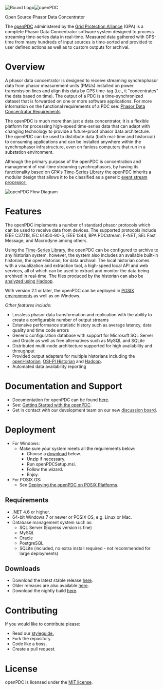 ![Round Logo](http://www.gridprotectionalliance.org/images/products/icons%2064/openPDC.png)![openPDC](https://www.gridprotectionalliance.org/images/products/openPDC.png)

Open Source Phasor Data Concentrator

The [openPDC](https://www.gridprotectionalliance.org/products.asp#PDC) administered by the [Grid Protection Alliance](https://www.gridprotectionalliance.org/) (GPA) is a complete Phasor Data Concentrator software system designed to process streaming time-series data in real-time. Measured data gathered with GPS-time from many hundreds of input sources is time-sorted and provided to user defined actions as well as to custom outputs for archival.

# Overview

A phasor data concentrator is designed to receive streaming synchrophasor data from phasor measurement units (PMUs) installed on power transmission lines and align this data by GPS time-tag (i.e., it "concentrates" the data based on time). The output of a PDC is a time-synchronized dataset that is forwarded on one or more software applications. For more information on the functional requirements of a PDC see: [Phasor Data Concentrator Requirements](http://www.gridprotectionalliance.org/docs/products/openPDC/C37.244-2013.pdf)

The openPDC is much more than just a data concentrator, it is a flexible platform for processing high-speed time-series data that can adapt with changing technology to provide a future-proof phasor data architecture. The openPDC can be used to distribute data (both real-time and historical) to consuming applications and can be installed anywhere within the synchrophasor infrastructure, even on fanless computers that run in a substation environment.

Although the primary purpose of the openPDC is concentration and management of real-time streaming synchrophasors, by having its functionality based on GPA's [Time-Series Library](http://www.gridprotectionalliance.org/technology.asp#TSL) the openPDC inherits a modular design that allows it to be classified as a generic [event stream processor: ](http://en.wikipedia.org/wiki/Event_stream_processing)

![openPDC Flow Diagram](http://www.gridprotectionalliance.org/docs/products/openPDC/FlowDiagram.png)

# Features
The openPDC implements a number of standard phasor protocols which can be used to receive data from devices. The supported protocols include IEEE C37.118, IEC 61850-90-5, IEEE 1344, BPA PDCstream, F-NET, SEL Fast Message, and Macrodyne among others.

Using the [Time-Series Library](http://www.gridprotectionalliance.org/technology.asp#TSL), the openPDC can be configured to archive to any historian system, however, the system also includes an available built-in historian, the openHistorian, for data archival. The local historian comes with a visualization and extraction tool, a high-speed local API and web services, all of which can be used to extract and monitor the data being archived in real-time. The files produced by the historian can also be [analyzed using Hadoop](https://github.com/GridProtectionAlliance/openPDC/blob/master/Source/Documentation/wiki/Developers_Using_Hadoop.md).

With version 2.1 or later, the openPDC can be deployed in [POSIX environments](http://www.gridprotectionalliance.org/docs/products/openPDC/openPDConPOSIX.pdf) as well as on Windows.

*Other features include:*

* Lossless phasor data transformation and replication with the ability to create a configurable number of output streams
* Extensive performance statistic history such as average latency, data quality and time code errors
* Generic configuration database with support for Microsoft SQL Server and Oracle as well as free alternatives such as MySQL and SQLite
* Distributed multi-node architecture supported for high availability and throughput
* Provided output adapters for multiple historians including the [openHistorian](http://www.gridprotectionalliance.org/products.asp#Historian), [OSI-PI Historian](http://www.osisoft.com/) and [Hadoop](http://hadoop.apache.org/).
* Automated data availability reporting


# Documentation and Support
* Documentation for openPDC can be found [here](https://github.com/GridProtectionAlliance/openPDC/wiki/Documentation).
* See: [Getting Started with the openPDC](https://github.com/GridProtectionAlliance/openPDC/blob/master/Source/Documentation/wiki/Getting_Started.md).
* Get in contact with our development team on our new [discussion board](http://discussions.gridprotectionalliance.org/c/gpa-products/openpdc).

# Deployment

* For Windows:
  * Make sure your system meets all the requirements below:
    * Choose a [download](#downloads) below.
    * Unzip if necessary.
    * Run openPDCSetup.msi.
    * Follow the wizard.
    * Enjoy.
* For POSIX OS:
  * See [Deploying the openPDC on POSIX Platforms](https://gpags.sharepoint.com/TeamSite/_layouts/15/WopiFrame.aspx?guestaccesstoken=ADyQzHPxsfTh9qs4glPelL78SoBA1pTJV1%2fWy6b0ct4%3d&docid=08819043371f24a089e4924e86525dd69&action=view).

## Requirements

* .NET 4.6 or higher.
* 64-bit Windows 7 or newer or POSIX OS, e.g. Linux or Mac.
* Database management system such as:
  * SQL Server (Express version is fine)
  * MySQL
  * Oracle
  * PostgreSQL
  * SQLite (included, no extra install required - not recommended for large deployments)

<!--
Ready for Windows site is now retired:
[![Supported on Windows 10](https://gridprotectionalliance.org/images/products/SupportedOnWindows10.png)](https://developer.microsoft.com/en-us/windows/ready-for-windows/#/app/?NPId=b076c1940527f5e946e0b533fb29f223)
-->

## Downloads

* Download the latest stable release [here](https://github.com/GridProtectionAlliance/openPDC/releases).
* Older releases are also available [here](http://openpdc.codeplex.com/releases/view/615595).
* Download the nightly build [here](http://www.gridprotectionalliance.org/nightlybuilds/openPDC/Beta/Synchrophasor.Installs.zip).

# Contributing
If you would like to contribute please:

* Read our [styleguide.](https://www.gridprotectionalliance.org/docs/GPA_Coding_Guidelines_2011_03.pdf)
* Fork the repository.
* Code like a boss.
* Create a pull request.

# License
openPDC is licensed under the [MIT license](https://opensource.org/licenses/MIT).
